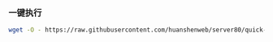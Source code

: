 
### 一键执行

```bash
wget -O - https://raw.githubusercontent.com/huanshenweb/server80/quick-http-server/main/quick_http_server.sh | bash
```
